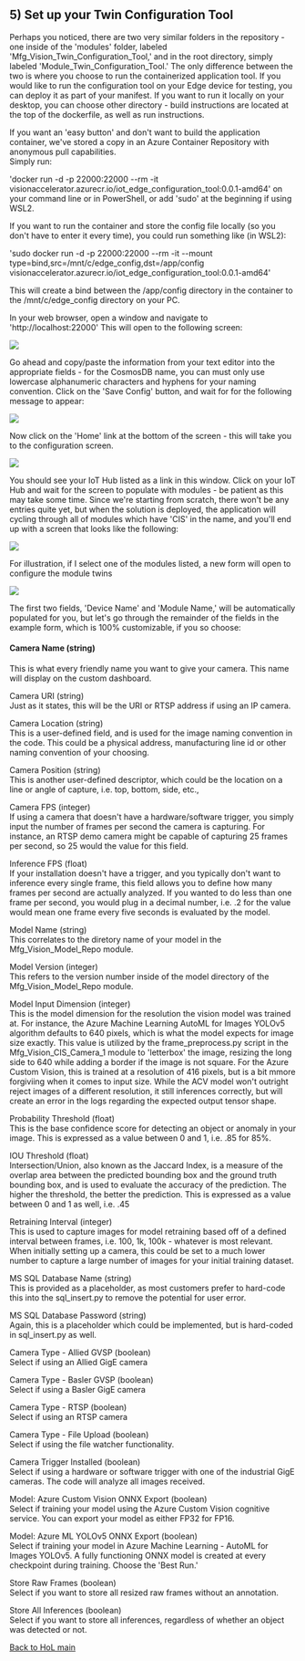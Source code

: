 ## 5) Set up your Twin Configuration Tool 

Perhaps you noticed, there are two very similar folders in the repository - one inside of the 'modules' folder, labeled 'Mfg_Vision_Twin_Configuration_Tool,' and in the root directory, simply labeled 'Module_Twin_Configuration_Tool.'  The only difference between the two is where you choose to run the containerized application tool.  If you would like to run the configuration tool on your Edge device for testing, you can deploy it as part of your manifest.  If you want to run it locally on your desktop, you can choose other directory - build instructions are located at the top of the dockerfile, as well as run instructions.

If you want an 'easy button' and don't want to build the application container, we've stored a copy in an Azure Container Repository with anonymous pull capabilities.  
Simply run:  

'docker run -d -p 22000:22000 --rm -it visionaccelerator.azurecr.io/iot_edge_configuration_tool:0.0.1-amd64' on your command line or in PowerShell, or add 'sudo' at the beginning if using WSL2.

If you want to run the container and store the config file locally (so you don't have to enter it every time), you could run something like (in WSL2):

'sudo docker run -d -p 22000:22000 --rm -it --mount type=bind,src=/mnt/c/edge_config,dst=/app/config visionaccelerator.azurecr.io/iot_edge_configuration_tool:0.0.1-amd64'

This will create a bind between the /app/config directory in the container to the /mnt/c/edge_config directory on your PC.

In your web browser, open a window and navigate to 'http://localhost:22000'  This will open to the following screen: 

![](../../hol_images/module_config_1.JPG)

Go ahead and copy/paste the information from your text editor into the appropriate fields - for the CosmosDB name, you can must only use lowercase alphanumeric characters and hyphens for your naming convention.  Click on the 'Save Config' button, and wait for for the following message to appear:

![](../../hol_images/module_config_2.JPG)

Now click on the 'Home' link at the bottom of the screen - this will take you to the configuration screen.  

![](../../hol_images/module_config_3.JPG)

You should see your IoT Hub listed as a link in this window.  Click on your IoT Hub and wait for the screen to populate with modules - be patient as this may take some time. Since we're starting from scratch, there won't be any entries quite yet, but when the solution is deployed, the application will cycling through all of modules which have 'CIS' in the name, and you'll end up with a screen that looks like the following:

![](../../hol_images/module_config_4.JPG)

For illustration, if I select one of the modules listed, a new form will open to configure the module twins

![](../../hol_images/module_config_5.JPG)

The first two fields, 'Device Name' and 'Module Name,' will be automatically populated for you, but let's go through the remainder of the fields in the example form, which is 100% customizable, if you so choose:

#### Camera Name (string) <br>
This is what every friendly name you want to give your camera.  This name will display on the custom dashboard.

Camera URI (string)<br>
Just as it states, this will be the URI or RTSP address if using an IP camera.

Camera Location (string)<br>
This is a user-defined field, and is used for the image naming convention in the code.  This could be a physical address, manufacturing line id or other naming convention of your choosing.

Camera Position (string)<br>
This is another user-defined descriptor, which could be the location on a line or angle of capture, i.e. top, bottom, side, etc.,

Camera FPS (integer)<br>
If using a camera that doesn't have a hardware/software trigger, you simply input the number of frames per second the camera is capturing.  For instance, an RTSP demo camera might be capable of capturing 25 frames per second, so 25 would the value for this field.

Inference FPS (float)<br>
If your installation doesn't have a trigger, and you typically don't want to inference every single frame, this field allows you to define how many frames per second are actually analyzed.  If you wanted to do less than one frame per second, you would plug in a decimal number, i.e. .2 for the value would mean one frame every five seconds is evaluated by the model.

Model Name (string)<br>
This correlates to the diretory name of your model in the Mfg_Vision_Model_Repo module.  

Model Version (integer)<br>
This refers to the version number inside of the model directory of the Mfg_Vision_Model_Repo module.

Model Input Dimension (integer)<br>
This is the model dimension for the resolution the vision model was trained at.  For instance, the Azure Machine Learning AutoML for Images YOLOv5 algorithm defaults to 640 pixels, which is what the model expects for image size exactly.  This value is utilized by the frame_preprocess.py script in the Mfg_Vision_CIS_Camera_1 module to 'letterbox' the image, resizing the long side to 640 while adding a border if the image is not square.  For the Azure Custom Vision, this is trained at a resolution of 416 pixels, but is a bit mmore forgiviing when it comes to input size.  While the ACV model won't outright reject images of a different resolution, it still inferences correctly, but will create an error in the logs regarding the expected output tensor shape.

Probability Threshold (float)<br>
This is the base confidence score for detecting an object or anomaly in your image.  This is expressed as a value between 0 and 1, i.e. .85 for 85%.

IOU Threshold (float)<br>
Intersection/Union, also known as the Jaccard Index, is a measure of the overlap area between the predicted bounding box and the ground truth bounding box, and is used to evaluate the accuracy of the prediction.  The higher the threshold, the better the prediction.  This is expressed as a value between 0 and 1 as well, i.e. .45

Retraining Interval (integer)<br>
This is used to capture images for model retraining based off of a defined interval between frames, i.e. 100, 1k, 100k - whatever is most relevant.  When initially setting up a camera, this could be set to a much lower number to capture a large number of images for your initial training dataset.

MS SQL Database Name (string)<br>
This is provided as a placeholder, as most customers prefer to hard-code this into the sql_insert.py to remove the potential for user error.

MS SQL Database Password (string)<br>
Again, this is a placeholder which could be implemented, but is hard-coded in sql_insert.py as well.

Camera Type - Allied GVSP (boolean)<br>
Select if using an Allied GigE camera

Camera Type - Basler GVSP (boolean)<br>
Select if using a Basler GigE camera

Camera Type - RTSP (boolean)<br>
Select if using an RTSP camera

Camera Type - File Upload (boolean)<br>
Select if using the file watcher functionality.

Camera Trigger Installed (boolean)<br>
Select if using a hardware or software trigger with one of the industrial GigE cameras.  The code will analyze all images received.

Model: Azure Custom Vision ONNX Export (boolean)<br>
Select if training your model using the Azure Custom Vision cognitive service.  You can export your model as either FP32 for FP16.

Model: Azure ML YOLOv5 ONNX Export (boolean)<br>
Select if training your model in Azure Machine Learning - AutoML for Images YOLOv5.  A fully functioning ONNX model is created at every checkpoint during training.  Choose the 'Best Run.'

Store Raw Frames (boolean)<br>
Select if you want to store all resized raw frames without an annotation.

Store All Inferences (boolean)<br>
Select if you want to store all inferences, regardless of whether an object was detected or not.



[Back to HoL main](../../Hands-on-Lab.md)
